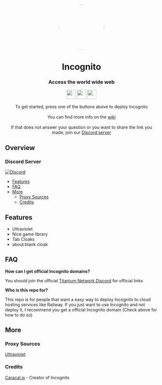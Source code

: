 <div align="center">
         
<img style="border-radius:50%" height="150px" src="https://raw.githubusercontent.com/IDontCodee/Incognito/main/static/index.svg">

<h1>Incognito</h1>

<h3>Access the world wide web</h3>

</div>

<p align="center">
<a href="https://heroku.com/deploy?template=https://github.com/IDontCodee/Incognito"><img height="30px" src="https://img.shields.io/badge/heroku-%23430098.svg?style=for-the-badge&logo=heroku&logoColor=white"><img></a>
<a href="https://github.com/IDontCodee/Incognito/wiki/About-Replit..."><img height="30px" src="https://raw.githubusercontent.com/IDontCodee/Incognito/main/deploy/replit.svg"><img></a>
<a href="https://railway.app/new/template?template=https://github.com/IDontCodee/Incognito"><img height="30px" src="https://img.shields.io/badge/Railway-%234f0599.svg?style=for-the-badge&logo=railway&logoColor=white"><img></a>
</p>
         
<div align="center">
         To get started, press one of the buttons above to deploy Incognito
         <br>
         <br>
         You can find more info on the <a href="https://github.com/IDontCodee/Incognito/">wiki</a>
         <br>
         <br>
         If that does not answer your question or you want to share the link you made, join our <a href="#discord-server">Discord server</a>
</div>

## Overview

### Discord Server

[![Discord](https://img.shields.io/badge/Discord-%237289DA.svg?style=for-the-badge&logo=discord&logoColor=white)](https://discord.gg/J3VPy5Vy8x)

- [Features](#features)
- [FAQ](#faq)
- [More](#more)
  - [Proxy Sources](#proxy-sources)
  - [Credits](#credits)


## Features

- Ultraviolet
- Nice game library
- Tab Cloaks
- about:blank cloak

## FAQ

**How can I get official Incognito domains?**

You should join the official [Titanium Network Discord](https://discord.gg/unblock) for official links

**Who is this repo for?**

This repo is for people that want a easy way to deploy Incognito to cloud hosting services like Railway. If you just want to use Incognito and not deploy it, I recommend you get a official Incognito domain (Check above for how to do so)

## More

### Proxy Sources

[Ultraviolet](https://github.com/titaniumnetwork-dev/Ultraviolet)

### Credits

[Caracal.js](https://github.com/caracal-js) - Creator of Incognito
